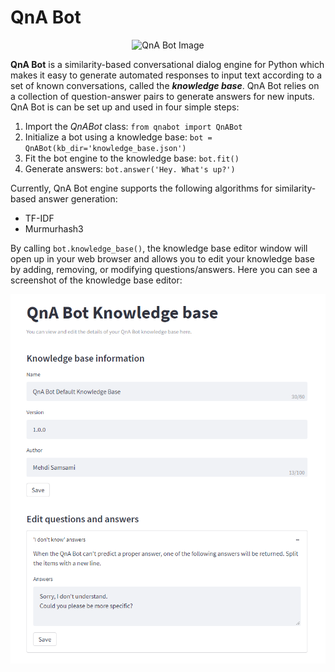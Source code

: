 # QnA Bot

<div style="text-align:center">
<img src="https://icon-library.com/images/chatbot-icon/chatbot-icon-8.jpg"
     alt="QnA Bot Image" />
</div>

**QnA Bot** is a similarity-based conversational dialog engine for Python which makes it easy to generate automated responses to input text according to a set of known conversations, called the ***knowledge base***. QnA Bot relies on a collection of question-answer pairs to generate answers for new inputs. QnA Bot is can be set up and used in four simple steps:
1. Import the *QnABot* class:  `from qnabot import QnABot`
2. Initialize a bot using a knowledge base:  `bot = QnABot(kb_dir='knowledge_base.json')`
3. Fit the bot engine to the knowledge base:  `bot.fit()`
4. Generate answers:  `bot.answer('Hey. What's up?')`

Currently, QnA Bot engine supports the following algorithms for similarity-based answer generation:
- TF-IDF
- Murmurhash3

By calling `bot.knowledge_base()`, the knowledge base editor window will open up in your web browser and allows you to edit your knowledge base by adding, removing, or modifying questions/answers. Here you can see a screenshot of the knowledge base editor:

<div style="text-align:center">
<img src="knowledge_base_screenshot.png"
     alt="QnA Bot Knowledge Base Editor" />
</div>
